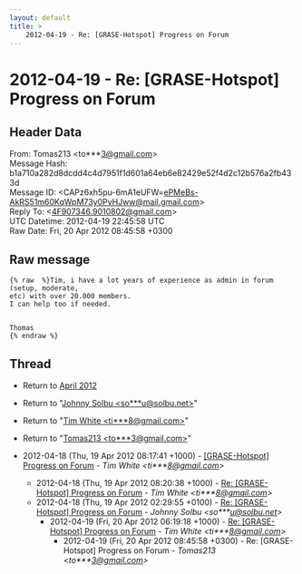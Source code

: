 ```yaml
---
layout: default
title: >
    2012-04-19 - Re: [GRASE-Hotspot] Progress on Forum
---
```


# 2012-04-19 - Re: [GRASE-Hotspot] Progress on Forum

## Header Data

From: Tomas213 \<to***3@gmail.com\><br>
Message Hash: b1a710a282d8dcdd4c4d7951f1d601a64eb6e82429e52f4d2c12b576a2fb433d<br>
Message ID: \<CAPz6xh5pu-6mA1eUFW=ePMeBs-AkRS51m60KqWpM73y0PvHJww@mail.gmail.com\><br>
Reply To: \<4F907346.9010802@gmail.com\><br>
UTC Datetime: 2012-04-19 22:45:58 UTC<br>
Raw Date: Fri, 20 Apr 2012 08:45:58 +0300<br>

## Raw message

```
{% raw  %}Tim, i have a lot years of experience as admin in forum (setup, moderate,
etc) with over 20.000 members.
I can help too if needed.


Thomas
{% endraw %}
```

## Thread

+ Return to [April 2012](/archive/2012/04)

+ Return to "[Johnny Solbu <so***u<span>@</span>solbu.net>](/authors/so___u_at_solbu_net)"
+ Return to "[Tim White <ti***8<span>@</span>gmail.com>](/authors/ti___8_at_gmail_com)"
+ Return to "[Tomas213 <to***3<span>@</span>gmail.com>](/authors/to___3_at_gmail_com)"

+ 2012-04-18 (Thu, 19 Apr 2012 08:17:41 +1000) - [[GRASE-Hotspot] Progress on Forum](/archive/2012/04/8004b65131b26a89ea0c5c68973d0394941b98643125e36bad249993785d9534) - _Tim White \<ti***8@gmail.com\>_
  + 2012-04-18 (Thu, 19 Apr 2012 08:20:38 +1000) - [Re: [GRASE-Hotspot] Progress on Forum](/archive/2012/04/319eda8ddb069ec5b47408d9c039b1bbcf3337b283ce87defb56bfdb28748db6) - _Tim White \<ti***8@gmail.com\>_
  + 2012-04-18 (Thu, 19 Apr 2012 02:29:55 +0100) - [Re: [GRASE-Hotspot] Progress on Forum](/archive/2012/04/3e7eb2fd2f46003326222ae3c8a745d2043758628d5fa6d2c1743d9218b722a7) - _Johnny Solbu \<so***u@solbu.net\>_
    + 2012-04-19 (Fri, 20 Apr 2012 06:19:18 +1000) - [Re: [GRASE-Hotspot] Progress on Forum](/archive/2012/04/276ae249343fa4dc1a2e5f01ea2d2d75a11dee08318bb8bce5e826ec4ae873fe) - _Tim White \<ti***8@gmail.com\>_
      + 2012-04-19 (Fri, 20 Apr 2012 08:45:58 +0300) - Re: [GRASE-Hotspot] Progress on Forum - _Tomas213 \<to***3@gmail.com\>_

